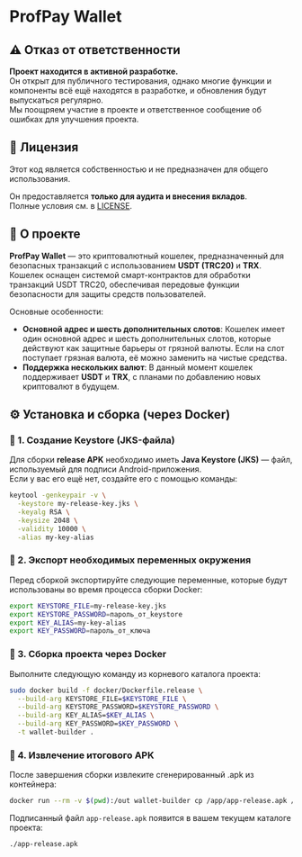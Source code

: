 # ProfPay Wallet

## ⚠️ Отказ от ответственности

**Проект находится в активной разработке.**  
Он открыт для публичного тестирования, однако многие функции и компоненты всё ещё находятся в разработке, и обновления будут выпускаться регулярно.  
Мы поощряем участие в проекте и ответственное сообщение об ошибках для улучшения проекта.

## 📜 Лицензия

Этот код является собственностью и не предназначен для общего использования.

Он предоставляется **только для аудита и внесения вкладов**.  
Полные условия см. в [LICENSE](./LICENSE).

## 💼 О проекте

**ProfPay Wallet** — это криптовалютный кошелек, предназначенный для безопасных транзакций с использованием **USDT (TRC20)** и **TRX**.  
Кошелек оснащен системой смарт-контрактов для обработки транзакций USDT TRC20, обеспечивая передовые функции безопасности для защиты средств пользователей.

Основные особенности:
- **Основной адрес и шесть дополнительных слотов**: Кошелек имеет один основной адрес и шесть дополнительных слотов, которые действуют как защитные барьеры от грязной валюты. Если на слот поступает грязная валюта, её можно заменить на чистые средства.
- **Поддержка нескольких валют**: В данный момент кошелек поддерживает **USDT** и **TRX**, с планами по добавлению новых криптовалют в будущем.

## ⚙️ Установка и сборка (через Docker)

### 🧩 1. Создание Keystore (JKS-файла)

Для сборки **release APK** необходимо иметь **Java Keystore (JKS)** — файл, используемый для подписи Android-приложения.  
Если у вас его ещё нет, создайте его с помощью команды:

```bash
keytool -genkeypair -v \
  -keystore my-release-key.jks \
  -keyalg RSA \
  -keysize 2048 \
  -validity 10000 \
  -alias my-key-alias
```

### 🧩 2. Экспорт необходимых переменных окружения
Перед сборкой экспортируйте следующие переменные, которые будут использованы во время процесса сборки Docker:

```bash
export KEYSTORE_FILE=my-release-key.jks
export KEYSTORE_PASSWORD=пароль_от_keystore
export KEY_ALIAS=my-key-alias
export KEY_PASSWORD=пароль_от_ключа
```

### 🧩 3. Сборка проекта через Docker
Выполните следующую команду из корневого каталога проекта:

```bash
sudo docker build -f docker/Dockerfile.release \
  --build-arg KEYSTORE_FILE=$KEYSTORE_FILE \
  --build-arg KEYSTORE_PASSWORD=$KEYSTORE_PASSWORD \
  --build-arg KEY_ALIAS=$KEY_ALIAS \
  --build-arg KEY_PASSWORD=$KEY_PASSWORD \
  -t wallet-builder .
```

### 🧩 4. Извлечение итогового APK
После завершения сборки извлеките сгенерированный .apk из контейнера:

```bash
docker run --rm -v $(pwd):/out wallet-builder cp /app/app-release.apk /out/
```

Подписанный файл `app-release.apk` появится в вашем текущем каталоге проекта:
```
./app-release.apk
```
